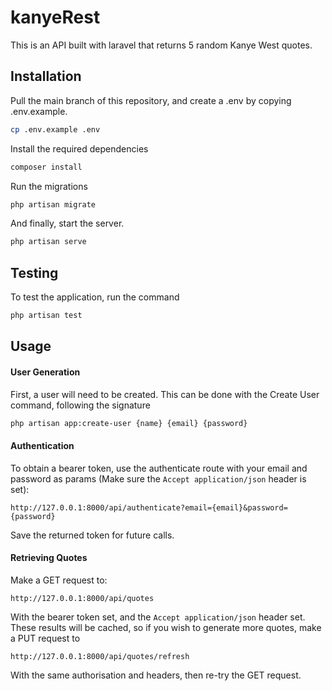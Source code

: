 # kanyeRest

This is an API built with laravel that returns 5 random Kanye West quotes.

## Installation

Pull the main branch of this repository, and create a .env by copying .env.example.
```bash
cp .env.example .env
```

Install the required dependencies
```bash
composer install
```

Run the migrations
```bash
php artisan migrate
```

And finally, start the server.
```bash
php artisan serve
```

## Testing

To test the application, run the command
``` bash
php artisan test
```

## Usage
#### User Generation
First, a user will need to be created. This can be done with the Create User command, following the signature
``` bash
php artisan app:create-user {name} {email} {password}
```

#### Authentication
To obtain a bearer token, use the authenticate route with your email and password as params (Make sure the `Accept application/json` header is set):
```
http://127.0.0.1:8000/api/authenticate?email={email}&password={password}
```
Save the returned token for future calls.

#### Retrieving Quotes

Make a GET request to:
```
http://127.0.0.1:8000/api/quotes
```
With the bearer token set, and the `Accept application/json` header set. These results will be cached, so if you wish to generate more quotes, make a PUT request to
```
http://127.0.0.1:8000/api/quotes/refresh
```
With the same authorisation and headers, then re-try the GET request.
